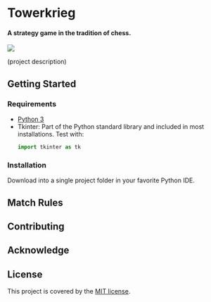 # Towerkrieg
#### A strategy game in the tradition of chess.

![](tkrieg_main_shot.gif)

(project description)


## Getting Started
### Requirements
  * [Python 3](https://www.python.org/downloads/)
  * Tkinter: Part of the Python standard library and included in most installations. Test with:
    ```python
    import tkinter as tk
    ```
### Installation
Download into a single project folder in your favorite Python IDE.


## Match Rules


## Contributing


## Acknowledge


## License
This project is covered by the [MIT license](https://mit-license.org).
